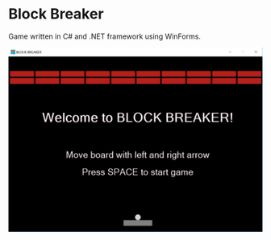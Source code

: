# Block Breaker

Game written in C# and .NET framework using WinForms.

![Block Breaker](https://github.com//ludekvesely/4IT449-block-breaker/blob/master/screenshot.png?raw=true)
